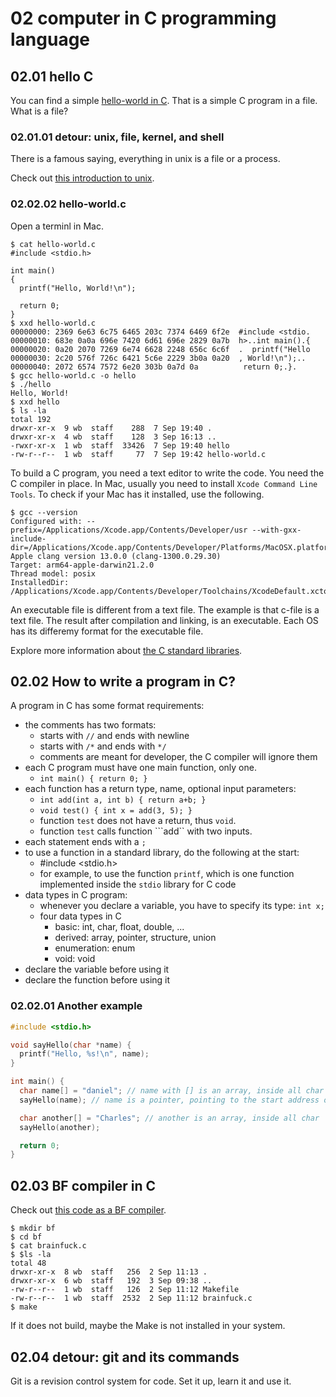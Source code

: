 # 02 computer in C programming language

## 02.01 hello C

You can find a simple [hello-world in C](../languages/cpp/examples/hello-world.c). That is a simple C program in a file. What is a file?

### 02.01.01 detour: unix, file, kernel, and shell

There is a famous saying, everything in unix is a file or a process.

Check out [this introduction to unix](http://www.ee.surrey.ac.uk/Teaching/Unix/unixintro.html).

### 02.02.02 hello-world.c

Open a terminl in Mac.

```
$ cat hello-world.c
#include <stdio.h>

int main()
{
  printf("Hello, World!\n");

  return 0;
}
$ xxd hello-world.c 
00000000: 2369 6e63 6c75 6465 203c 7374 6469 6f2e  #include <stdio.
00000010: 683e 0a0a 696e 7420 6d61 696e 2829 0a7b  h>..int main().{
00000020: 0a20 2070 7269 6e74 6628 2248 656c 6c6f  .  printf("Hello
00000030: 2c20 576f 726c 6421 5c6e 2229 3b0a 0a20  , World!\n");.. 
00000040: 2072 6574 7572 6e20 303b 0a7d 0a          return 0;.}.
$ gcc hello-world.c -o hello
$ ./hello
Hello, World!
$ xxd hello
$ ls -la
total 192
drwxr-xr-x  9 wb  staff    288  7 Sep 19:40 .
drwxr-xr-x  4 wb  staff    128  3 Sep 16:13 ..
-rwxr-xr-x  1 wb  staff  33426  7 Sep 19:40 hello
-rw-r--r--  1 wb  staff     77  7 Sep 19:42 hello-world.c
```

To build a C program, you need a text editor to write the code. You need the C compiler in place. In Mac, usually you need to install ```Xcode Command Line Tools```. To check if your Mac has it installed, use the following.

```
$ gcc --version
Configured with: --prefix=/Applications/Xcode.app/Contents/Developer/usr --with-gxx-include-dir=/Applications/Xcode.app/Contents/Developer/Platforms/MacOSX.platform/Developer/SDKs/MacOSX.sdk/usr/include/c++/4.2.1
Apple clang version 13.0.0 (clang-1300.0.29.30)
Target: arm64-apple-darwin21.2.0
Thread model: posix
InstalledDir: /Applications/Xcode.app/Contents/Developer/Toolchains/XcodeDefault.xctoolchain/usr/bin
```

An executable file is different from a text file. The example is that c-file is a text file. The result after compilation and linking, is an executable. Each OS has its differemy format for the executable file.

Explore  more information about [the C standard libraries](https://en.cppreference.com/w/c/header).

## 02.02 How to write a program in C?

A program in C has some format requirements:

* the comments has two formats:
  * starts with ```//``` and ends with newline
  * starts with ```/*``` and ends with ```*/```
  * comments are meant for developer, the C compiler will ignore them
* each C program must have one main function, only one.
  * ```int main() { return 0; }```
* each function has a return type, name, optional input parameters:
  * ```int add(int a, int b) { return a+b; }```
  * ```void test() { int x = add(3, 5); }```
  * function ```test``` does not have a return, thus ```void```.
  * function ```test``` calls function ```add`` with two inputs.
* each statement ends with a ```;```
* to use a function in a standard library, do the following at the start:
  * #include <stdio.h>
  * for example, to use the function ```printf```, which is one function implemented inside the ```stdio``` library for C code
* data types in C program:
  * whenever you declare a variable, you have to specify its type: ```int x;```
  * four data types in C
    * basic: int, char, float, double, ...
    * derived: array, pointer, structure, union
    * enumeration: enum
    * void: void
* declare the variable before using it
* declare the function before using it

### 02.02.01 Another example

```C
#include <stdio.h>

void sayHello(char *name) {
  printf("Hello, %s!\n", name);
}

int main() {
  char name[] = "daniel"; // name with [] is an array, inside all char
  sayHello(name); // name is a pointer, pointing to the start address of the array

  char another[] = "Charles"; // another is an array, inside all char
  sayHello(another); 

  return 0;
}
```
 
## 02.03 BF compiler in C

Check out [this code as a BF compiler](../languages/bf/c/brainfuck.c).

```
$ mkdir bf
$ cd bf
$ cat brainfuck.c
$ $ls -la
total 48
drwxr-xr-x  8 wb  staff   256  2 Sep 11:13 .
drwxr-xr-x  6 wb  staff   192  3 Sep 09:38 ..
-rw-r--r--  1 wb  staff   126  2 Sep 11:12 Makefile
-rw-r--r--  1 wb  staff  2532  2 Sep 11:12 brainfuck.c
$ make
```

If it does not build, maybe the Make is not installed in your system.

## 02.04 detour: git and its commands

Git is a revision control system for code. Set it up, learn it and use it.

 
